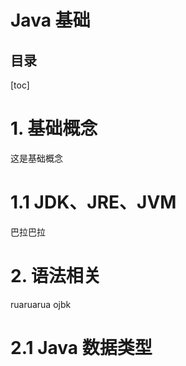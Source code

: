 Java 基础 
===
目录
---
[toc]
# 1. 基础概念
这是基础概念
# 1.1 JDK、JRE、JVM
巴拉巴拉
# 2. 语法相关
ruaruarua
ojbk
# 2.1 Java 数据类型